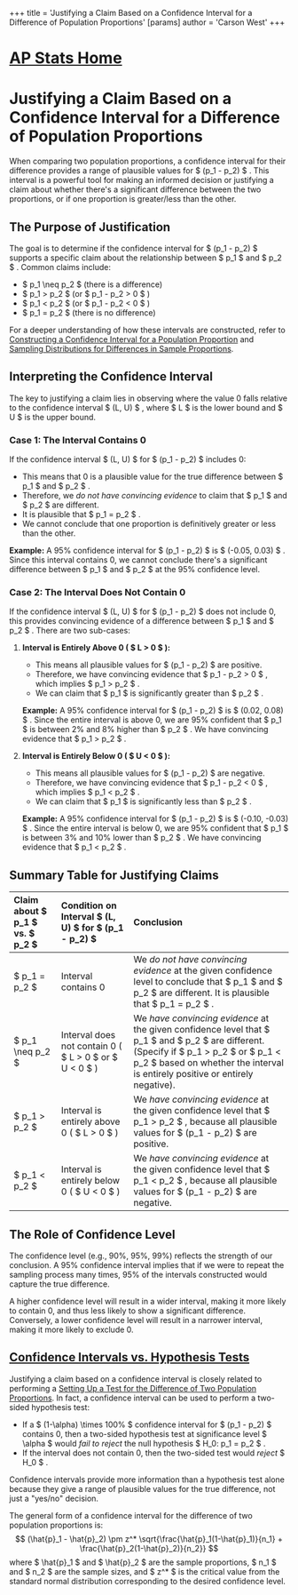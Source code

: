 +++
 title = 'Justifying a Claim Based on a Confidence Interval for a Difference of Population Proportions'
[params]
	author = 'Carson West'
+++
# [AP Stats Home](./../ap-stats-home/)
# Justifying a Claim Based on a Confidence Interval for a Difference of Population Proportions

When comparing two population proportions, a confidence interval for their difference provides a range of plausible values for  $ (p_1 - p_2) $ . This interval is a powerful tool for making an informed decision or justifying a claim about whether there's a significant difference between the two proportions, or if one proportion is greater/less than the other.

## The Purpose of Justification

The goal is to determine if the confidence interval for  $ (p_1 - p_2) $  supports a specific claim about the relationship between  $ p_1 $  and  $ p_2 $ . Common claims include:
*    $ p_1 \neq p_2 $  (there is a difference)
*    $ p_1 > p_2 $  (or  $ p_1 - p_2 > 0 $ )
*    $ p_1 < p_2 $  (or  $ p_1 - p_2 < 0 $ )
*    $ p_1 = p_2 $  (there is no difference)

For a deeper understanding of how these intervals are constructed, refer to [Constructing a Confidence Interval for a Population Proportion](./../constructing-a-confidence-interval-for-a-population-proportion/) and [Sampling Distributions for Differences in Sample Proportions](./../sampling-distributions-for-differences-in-sample-proportions/).

## Interpreting the Confidence Interval

The key to justifying a claim lies in observing where the value 0 falls relative to the confidence interval  $ (L, U) $ , where  $ L $  is the lower bound and  $ U $  is the upper bound.

### Case 1: The Interval Contains 0

If the confidence interval  $ (L, U) $  for  $ (p_1 - p_2) $  includes 0:
*   This means that 0 is a plausible value for the true difference between  $ p_1 $  and  $ p_2 $ .
*   Therefore, we *do not have convincing evidence* to claim that  $ p_1 $  and  $ p_2 $  are different.
*   It is plausible that  $ p_1 = p_2 $ .
*   We cannot conclude that one proportion is definitively greater or less than the other.

**Example:** A 95% confidence interval for  $ (p_1 - p_2) $  is  $ (-0.05, 0.03) $ . Since this interval contains 0, we cannot conclude there's a significant difference between  $ p_1 $  and  $ p_2 $  at the 95% confidence level.

### Case 2: The Interval Does Not Contain 0

If the confidence interval  $ (L, U) $  for  $ (p_1 - p_2) $  does not include 0, this provides convincing evidence of a difference between  $ p_1 $  and  $ p_2 $ . There are two sub-cases:

1.  **Interval is Entirely Above 0 ( $ L > 0 $ ):**
    *   This means all plausible values for  $ (p_1 - p_2) $  are positive.
    *   Therefore, we have convincing evidence that  $ p_1 - p_2 > 0 $ , which implies  $ p_1 > p_2 $ .
    *   We can claim that  $ p_1 $  is significantly greater than  $ p_2 $ .

    **Example:** A 95% confidence interval for  $ (p_1 - p_2) $  is  $ (0.02, 0.08) $ . Since the entire interval is above 0, we are 95% confident that  $ p_1 $  is between 2% and 8% higher than  $ p_2 $ . We have convincing evidence that  $ p_1 > p_2 $ .

2.  **Interval is Entirely Below 0 ( $ U < 0 $ ):**
    *   This means all plausible values for  $ (p_1 - p_2) $  are negative.
    *   Therefore, we have convincing evidence that  $ p_1 - p_2 < 0 $ , which implies  $ p_1 < p_2 $ .
    *   We can claim that  $ p_1 $  is significantly less than  $ p_2 $ .

    **Example:** A 95% confidence interval for  $ (p_1 - p_2) $  is  $ (-0.10, -0.03) $ . Since the entire interval is below 0, we are 95% confident that  $ p_1 $  is between 3% and 10% lower than  $ p_2 $ . We have convincing evidence that  $ p_1 < p_2 $ .

## Summary Table for Justifying Claims

| Claim about  $ p_1 $  vs.  $ p_2 $  | Condition on Interval  $ (L, U) $  for  $ (p_1 - p_2) $  | Conclusion                                                                                                                                                                                                                                                                                                            |
| :-------------------------- | :------------------------------------------------ | :-------------------------------------------------------------------------------------------------------------------------------------------------------------------------------------------------------------------------------------------------------------------------------------------------------------------- |
|  $ p_1 = p_2 $                  | Interval contains 0                                | We *do not have convincing evidence* at the given confidence level to conclude that  $ p_1 $  and  $ p_2 $  are different. It is plausible that  $ p_1 = p_2 $ .                                                                                                                                                            |
|  $ p_1 \neq p_2 $               | Interval does not contain 0 ( $ L > 0 $  or  $ U < 0 $ ) | We *have convincing evidence* at the given confidence level that  $ p_1 $  and  $ p_2 $  are different. (Specify if  $ p_1 > p_2 $  or  $ p_1 < p_2 $  based on whether the interval is entirely positive or entirely negative).                                                                                                        |
|  $ p_1 > p_2 $                  | Interval is entirely above 0 ( $ L > 0 $ )           | We *have convincing evidence* at the given confidence level that  $ p_1 > p_2 $ , because all plausible values for  $ (p_1 - p_2) $  are positive.                                                                                                                                                                       |
|  $ p_1 < p_2 $                  | Interval is entirely below 0 ( $ U < 0 $ )           | We *have convincing evidence* at the given confidence level that  $ p_1 < p_2 $ , because all plausible values for  $ (p_1 - p_2) $  are negative.                                                                                                                                                                       |

## The Role of Confidence Level

The confidence level (e.g., 90%, 95%, 99%) reflects the strength of our conclusion. A 95% confidence interval implies that if we were to repeat the sampling process many times, 95% of the intervals constructed would capture the true difference.

A higher confidence level will result in a wider interval, making it more likely to contain 0, and thus less likely to show a significant difference. Conversely, a lower confidence level will result in a narrower interval, making it more likely to exclude 0.

## [Confidence Intervals vs. Hypothesis Tests](./../confidence-intervals-vs.-hypothesis-tests/)

Justifying a claim based on a confidence interval is closely related to performing a [Setting Up a Test for the Difference of Two Population Proportions](./../setting-up-a-test-for-the-difference-of-two-population-proportions/). In fact, a confidence interval can be used to perform a two-sided hypothesis test:
*   If a  $ (1-\alpha) \times 100\% $  confidence interval for  $ (p_1 - p_2) $  contains 0, then a two-sided hypothesis test at significance level  $ \alpha $  would *fail to reject* the null hypothesis  $ H_0: p_1 = p_2 $ .
*   If the interval does not contain 0, then the two-sided test would *reject*  $ H_0 $ .

Confidence intervals provide more information than a hypothesis test alone because they give a range of plausible values for the true difference, not just a "yes/no" decision.

The general form of a confidence interval for the difference of two population proportions is:
 $$ (\hat{p}_1 - \hat{p}_2) \pm z^* \sqrt{\frac{\hat{p}_1(1-\hat{p}_1)}{n_1} + \frac{\hat{p}_2(1-\hat{p}_2)}{n_2}} $$  where  $ \hat{p}_1 $  and  $ \hat{p}_2 $  are the sample proportions,  $ n_1 $  and  $ n_2 $  are the sample sizes, and  $ z^* $  is the critical value from the standard normal distribution corresponding to the desired confidence level.